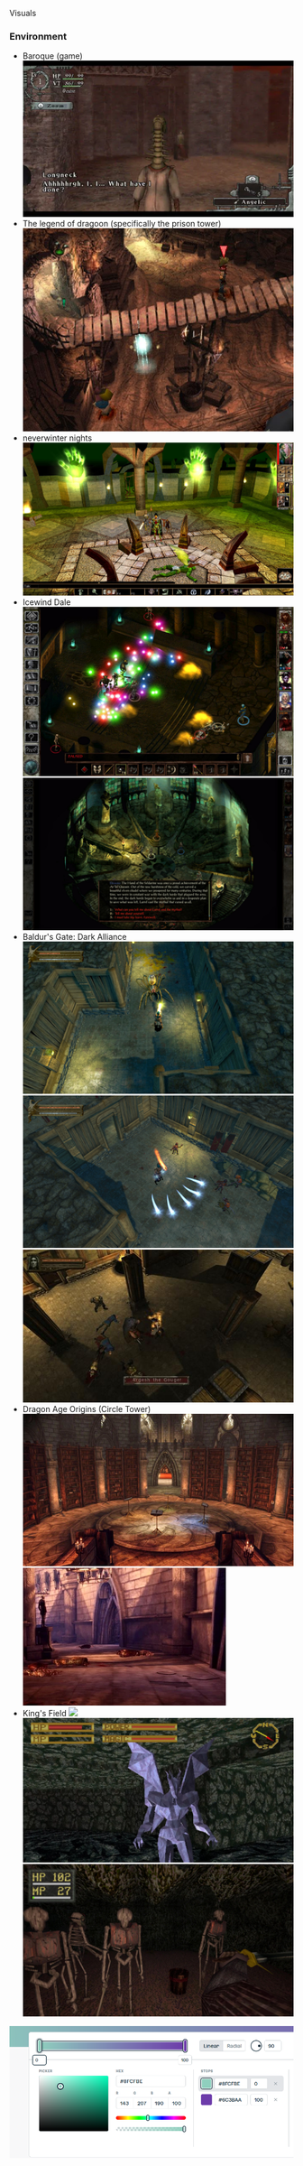 Visuals

### Environment
- Baroque (game)
![](<../../../_Meta/Attachments/bptwii2.webp>)
- The legend of dragoon (specifically the prison tower)
![](<../../../_Meta/Attachments/7-prison2-014.jpg>)
- neverwinter nights
![](<../../../_Meta/Attachments/NWN_Screen_4.height-1100.jpg>)
- Icewind Dale
![](<../../../_Meta/Attachments/c81f1cf2961e358b91408788455f0c3b.jpg>)
![](<../../../_Meta/Attachments/ss_d03adbcc3ea6789187a2fc5102bbc2370985f607.1920x1080.jpg>)
- Baldur's Gate: Dark Alliance
![](<../../../_Meta/Attachments/bgda_2.webp>)
![](<../../../_Meta/Attachments/ss_df2a3e16cef66a86621cbb422774da40e33d0eed.1920x1080.jpg>)
![](<../../../_Meta/Attachments/d47ca3e3107bbfb5352b2f91a2b4dcb6146066572050fed00ba59bb283552b5b_product_card_v2_mobile_slider_639.jpg>)
- Dragon Age Origins (Circle Tower)
![](<../../../_Meta/Attachments/Mage-tower-screens-preview-2.webp>)
![](<../../../_Meta/Attachments/Area-Apprentice_Quarters.webp>)
- King's Field
![](<../../../_Meta/Attachments/kings-field-IV-the-ancient-city.avif>)
![](<../../../_Meta/Attachments/kings-field-feat-image.webp>)
![](<../../../_Meta/Attachments/uXvSx1.jpg>)

![](<../../../_Meta/Attachments/Pasted image 20250515153237.png>)
